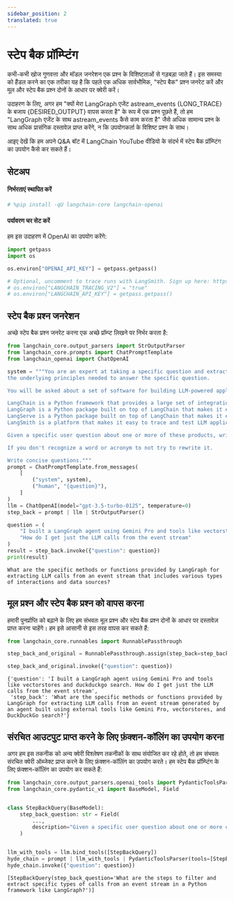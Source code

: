 ```yaml
---
sidebar_position: 2
translated: true
---
```


# स्टेप बैक प्रॉम्प्टिंग

कभी-कभी खोज गुणवत्ता और मॉडल जनरेशन एक प्रश्न के विशिष्टताओं से गड़बड़ा जाते हैं। इस समस्या को हैंडल करने का एक तरीका यह है कि पहले एक अधिक सार्वभौमिक, "स्टेप बैक" प्रश्न जनरेट करें और मूल और स्टेप बैक प्रश्न दोनों के आधार पर क्वेरी करें।

उदाहरण के लिए, अगर हम "क्यों मेरा LangGraph एजेंट astream_events {LONG_TRACE} के बजाय {DESIRED_OUTPUT} वापस करता है" के रूप में एक प्रश्न पूछते हैं, तो हम "LangGraph एजेंट के साथ astream_events कैसे काम करता है" जैसे अधिक सामान्य प्रश्न के साथ अधिक प्रासंगिक दस्तावेज़ प्राप्त करेंगे, न कि उपयोगकर्ता के विशिष्ट प्रश्न के साथ।

आइए देखें कि हम अपने Q&A बॉट में LangChain YouTube वीडियो के संदर्भ में स्टेप बैक प्रॉम्प्टिंग का उपयोग कैसे कर सकते हैं।

## सेटअप

#### निर्भरताएं स्थापित करें

```python
# %pip install -qU langchain-core langchain-openai
```

#### पर्यावरण चर सेट करें

हम इस उदाहरण में OpenAI का उपयोग करेंगे:

```python
import getpass
import os

os.environ["OPENAI_API_KEY"] = getpass.getpass()

# Optional, uncomment to trace runs with LangSmith. Sign up here: https://smith.langchain.com.
# os.environ["LANGCHAIN_TRACING_V2"] = "true"
# os.environ["LANGCHAIN_API_KEY"] = getpass.getpass()
```

## स्टेप बैक प्रश्न जनरेशन

अच्छे स्टेप बैक प्रश्न जनरेट करना एक अच्छे प्रॉम्प्ट लिखने पर निर्भर करता है:

```python
from langchain_core.output_parsers import StrOutputParser
from langchain_core.prompts import ChatPromptTemplate
from langchain_openai import ChatOpenAI

system = """You are an expert at taking a specific question and extracting a more generic question that gets at \
the underlying principles needed to answer the specific question.

You will be asked about a set of software for building LLM-powered applications called LangChain, LangGraph, LangServe, and LangSmith.

LangChain is a Python framework that provides a large set of integrations that can easily be composed to build LLM applications.
LangGraph is a Python package built on top of LangChain that makes it easy to build stateful, multi-actor LLM applications.
LangServe is a Python package built on top of LangChain that makes it easy to deploy a LangChain application as a REST API.
LangSmith is a platform that makes it easy to trace and test LLM applications.

Given a specific user question about one or more of these products, write a more generic question that needs to be answered in order to answer the specific question. \

If you don't recognize a word or acronym to not try to rewrite it.

Write concise questions."""
prompt = ChatPromptTemplate.from_messages(
    [
        ("system", system),
        ("human", "{question}"),
    ]
)
llm = ChatOpenAI(model="gpt-3.5-turbo-0125", temperature=0)
step_back = prompt | llm | StrOutputParser()
```

```python
question = (
    "I built a LangGraph agent using Gemini Pro and tools like vectorstores and duckduckgo search. "
    "How do I get just the LLM calls from the event stream"
)
result = step_back.invoke({"question": question})
print(result)
```

```output
What are the specific methods or functions provided by LangGraph for extracting LLM calls from an event stream that includes various types of interactions and data sources?
```

## मूल प्रश्न और स्टेप बैक प्रश्न को वापस करना

हमारी पुनर्प्राप्ति को बढ़ाने के लिए हम संभवतः मूल प्रश्न और स्टेप बैक प्रश्न दोनों के आधार पर दस्तावेज़ प्राप्त करना चाहेंगे। हम इसे आसानी से इस तरह वापस कर सकते हैं:

```python
from langchain_core.runnables import RunnablePassthrough

step_back_and_original = RunnablePassthrough.assign(step_back=step_back)

step_back_and_original.invoke({"question": question})
```

```output
{'question': 'I built a LangGraph agent using Gemini Pro and tools like vectorstores and duckduckgo search. How do I get just the LLM calls from the event stream',
 'step_back': 'What are the specific methods or functions provided by LangGraph for extracting LLM calls from an event stream generated by an agent built using external tools like Gemini Pro, vectorstores, and DuckDuckGo search?'}
```

## संरचित आउटपुट प्राप्त करने के लिए फ़ंक्शन-कॉलिंग का उपयोग करना

अगर हम इस तकनीक को अन्य क्वेरी विश्लेषण तकनीकों के साथ संयोजित कर रहे होते, तो हम संभवतः संरचित क्वेरी ऑब्जेक्ट प्राप्त करने के लिए फ़ंक्शन-कॉलिंग का उपयोग करते। हम स्टेप बैक प्रॉम्प्टिंग के लिए फ़ंक्शन-कॉलिंग का उपयोग कर सकते हैं:

```python
from langchain_core.output_parsers.openai_tools import PydanticToolsParser
from langchain_core.pydantic_v1 import BaseModel, Field


class StepBackQuery(BaseModel):
    step_back_question: str = Field(
        ...,
        description="Given a specific user question about one or more of these products, write a more generic question that needs to be answered in order to answer the specific question.",
    )


llm_with_tools = llm.bind_tools([StepBackQuery])
hyde_chain = prompt | llm_with_tools | PydanticToolsParser(tools=[StepBackQuery])
hyde_chain.invoke({"question": question})
```

```output
[StepBackQuery(step_back_question='What are the steps to filter and extract specific types of calls from an event stream in a Python framework like LangGraph?')]
```
